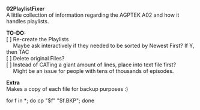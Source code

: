 **02PlaylistFixer**  
A little collection of information regarding the AGPTEK A02 and how it handles playlists.  
  
**TO-DO:**  
[ ] Re-create the Playlists  
&emsp;		Maybe ask interactively if they needed to be sorted by Newest First? If Y, then TAC  
[ ] Delete original Files?  
[ ] Instead of CATing a giant amount of lines, place into text file first?  
&emsp;		Might be an issue for people with tens of thousands of episodes.  
  
**Extra**  
Makes a copy of each file for backup purposes :)  
  
for f in *; do cp "$f" "$f.BKP"; done
